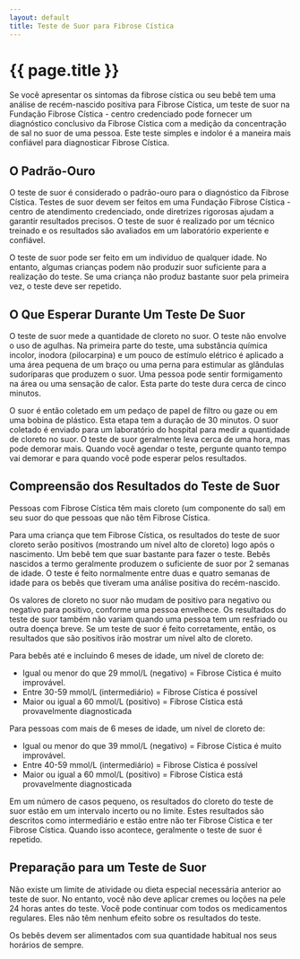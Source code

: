 ```yaml
---
layout: default
title: Teste de Suor para Fibrose Cística
---
```


# {{ page.title }}

Se você apresentar os sintomas da fibrose cística ou seu bebê tem uma análise de recém-nascido positiva para Fibrose Cística, um teste de suor na Fundação Fibrose Cística - centro credenciado pode fornecer um diagnóstico conclusivo da Fibrose Cística com a medição da concentração de sal no suor de uma pessoa. Este teste simples e indolor é a maneira mais confiável para diagnosticar Fibrose Cística.

## O Padrão-Ouro  

O teste de suor é considerado o padrão-ouro para o diagnóstico da Fibrose Cística. Testes de suor devem ser feitos em uma Fundação Fibrose Cística - centro de atendimento credenciado, onde diretrizes rigorosas ajudam a garantir resultados precisos. O teste de suor é realizado por um técnico treinado e os resultados são avaliados em um laboratório experiente e confiável.

O teste de suor pode ser feito em um indivíduo de qualquer idade. No entanto, algumas crianças podem não produzir suor suficiente para a realização do teste. Se uma criança não produz bastante suor pela primeira vez, o teste deve ser repetido.

## O Que Esperar Durante Um Teste De Suor

O teste de suor mede a quantidade de cloreto no suor. O teste não envolve o uso de agulhas. Na primeira parte do teste, uma substância química incolor, inodora (pilocarpina) e um pouco de estímulo elétrico é aplicado a uma área pequena de um braço ou uma perna para estimular as glândulas sudoríparas que produzem o suor. Uma pessoa pode sentir formigamento na área ou uma sensação de calor. Esta parte do teste dura cerca de cinco minutos.

O suor é então coletado em um pedaço de papel de filtro ou gaze ou em uma bobina de plástico. Esta etapa tem a duração de 30 minutos. O suor coletado é enviado para um laboratório do hospital para medir a quantidade de cloreto no suor. O teste de suor geralmente leva cerca de uma hora, mas pode demorar mais. Quando você agendar o teste, pergunte quanto tempo vai demorar e para quando você pode esperar pelos resultados.

## Compreensão dos Resultados do Teste de Suor

Pessoas com Fibrose Cística têm mais cloreto (um componente do sal) em seu suor do que pessoas que não têm Fibrose Cística.

Para uma criança que tem Fibrose Cística, os resultados do teste de suor cloreto serão positivos (mostrando um nível alto de cloreto) logo após o nascimento. Um bebê tem que suar bastante para fazer o teste. Bebês nascidos a termo geralmente produzem o suficiente de suor por 2 semanas de idade. O teste é feito normalmente entre duas e quatro semanas de idade para os bebês que tiveram uma análise positiva do recém-nascido. 

Os valores de cloreto no suor não mudam de positivo para negativo ou negativo para positivo, conforme uma pessoa envelhece. Os resultados do teste de suor também não variam quando uma pessoa tem um resfriado ou outra doença breve. Se um teste de suor é feito corretamente, então, os resultados que são positivos irão mostrar um nível alto de cloreto.

Para bebês até e incluindo 6 meses de idade, um nível de cloreto de:

* Igual ou menor do que 29 mmol/L (negativo) = Fibrose Cística é muito improvável.
* Entre 30-59 mmol/L (intermediário) = Fibrose Cística é possível
* Maior ou igual a 60 mmol/L (positivo) = Fibrose Cística está provavelmente diagnosticada

Para pessoas com mais de 6 meses de idade, um nível de cloreto de:

* Igual ou menor do que 39 mmol/L (negativo) = Fibrose Cística é muito improvável.
* Entre 40-59 mmol/L (intermediário) = Fibrose Cística é possível
* Maior ou igual a 60 mmol/L (positivo) = Fibrose Cística está provavelmente diagnosticada

Em um número de casos pequeno, os resultados do cloreto do teste de suor estão em um intervalo incerto ou no limite. Estes resultados são descritos como intermediário e estão entre não ter Fibrose Cística e ter Fibrose Cística. Quando isso acontece, geralmente o teste de suor é repetido.

## Preparação para um Teste de Suor

Não existe um limite de atividade ou dieta especial necessária anterior ao teste de suor. No entanto, você não deve aplicar cremes ou loções na pele 24 horas antes do teste. Você pode continuar com todos os medicamentos regulares. Eles não têm nenhum efeito sobre os resultados do teste. 

Os bebês devem ser alimentados com sua quantidade habitual nos seus horários de sempre.
